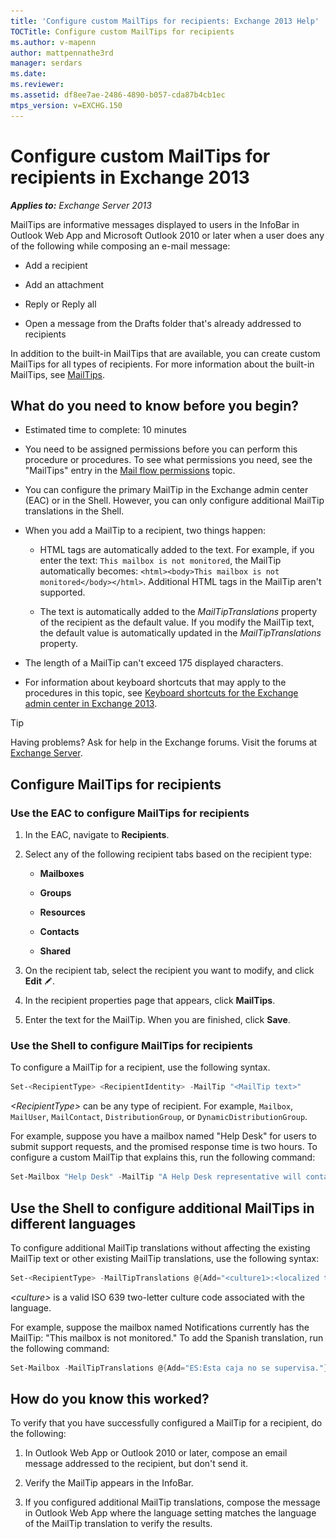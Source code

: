 ```yaml
---
title: 'Configure custom MailTips for recipients: Exchange 2013 Help'
TOCTitle: Configure custom MailTips for recipients
ms.author: v-mapenn
author: mattpennathe3rd
manager: serdars
ms.date:
ms.reviewer:
ms.assetid: df8ee7ae-2486-4890-b057-cda87b4cb1ec
mtps_version: v=EXCHG.150
---
```


# Configure custom MailTips for recipients in Exchange 2013

_**Applies to:** Exchange Server 2013_

MailTips are informative messages displayed to users in the InfoBar in Outlook Web App and Microsoft Outlook 2010 or later when a user does any of the following while composing an e-mail message:

- Add a recipient

- Add an attachment

- Reply or Reply all

- Open a message from the Drafts folder that's already addressed to recipients

In addition to the built-in MailTips that are available, you can create custom MailTips for all types of recipients. For more information about the built-in MailTips, see [MailTips](mailtips-exchange-2013-help.md).

## What do you need to know before you begin?

- Estimated time to complete: 10 minutes

- You need to be assigned permissions before you can perform this procedure or procedures. To see what permissions you need, see the "MailTips" entry in the [Mail flow permissions](https://technet.microsoft.com/library/f49f4fb5-af75-43cb-900f-c5f7b8cfa143.aspx) topic.

- You can configure the primary MailTip in the Exchange admin center (EAC) or in the Shell. However, you can only configure additional MailTip translations in the Shell.

- When you add a MailTip to a recipient, two things happen:

  - HTML tags are automatically added to the text. For example, if you enter the text: `This mailbox is not monitored`, the MailTip automatically becomes: `<html><body>This mailbox is not monitored</body></html>`. Additional HTML tags in the MailTip aren't supported.

  - The text is automatically added to the _MailTipTranslations_ property of the recipient as the default value. If you modify the MailTip text, the default value is automatically updated in the _MailTipTranslations_ property.

- The length of a MailTip can't exceed 175 displayed characters.

- For information about keyboard shortcuts that may apply to the procedures in this topic, see [Keyboard shortcuts for the Exchange admin center in Exchange 2013](keyboard-shortcuts-in-the-exchange-admin-center-2013-help.md).

> [!TIP]
> Having problems? Ask for help in the Exchange forums. Visit the forums at [Exchange Server](https://go.microsoft.com/fwlink/p/?linkId=60612).

## Configure MailTips for recipients

### Use the EAC to configure MailTips for recipients

1. In the EAC, navigate to **Recipients**.

2. Select any of the following recipient tabs based on the recipient type:

   - **Mailboxes**

   - **Groups**

   - **Resources**

   - **Contacts**

   - **Shared**

3. On the recipient tab, select the recipient you want to modify, and click **Edit** ![Edit icon](images/ITPro_EAC_EditIcon.gif).

4. In the recipient properties page that appears, click **MailTips**.

5. Enter the text for the MailTip. When you are finished, click **Save**.

### Use the Shell to configure MailTips for recipients

To configure a MailTip for a recipient, use the following syntax.

```powershell
Set-<RecipientType> <RecipientIdentity> -MailTip "<MailTip text>"
```

 _\<RecipientType\>_ can be any type of recipient. For example, `Mailbox`, `MailUser`, `MailContact`, `DistributionGroup`, or `DynamicDistributionGroup`.

For example, suppose you have a mailbox named "Help Desk" for users to submit support requests, and the promised response time is two hours. To configure a custom MailTip that explains this, run the following command:

```powershell
Set-Mailbox "Help Desk" -MailTip "A Help Desk representative will contact you within 2 hours."
```

## Use the Shell to configure additional MailTips in different languages

To configure additional MailTip translations without affecting the existing MailTip text or other existing MailTip translations, use the following syntax:

```powershell
Set-<RecipientType> -MailTipTranslations @{Add="<culture1>:<localized text 1>","<culture2>:<localized text 2>"...; Remove="<culture1>:<localized text 1>","<culture2>:<localized text 2>"...}
```

 _\<culture\>_ is a valid ISO 639 two-letter culture code associated with the language.

For example, suppose the mailbox named Notifications currently has the MailTip: "This mailbox is not monitored." To add the Spanish translation, run the following command:

```powershell
Set-Mailbox -MailTipTranslations @{Add="ES:Esta caja no se supervisa."}
```

## How do you know this worked?

To verify that you have successfully configured a MailTip for a recipient, do the following:

1. In Outlook Web App or Outlook 2010 or later, compose an email message addressed to the recipient, but don't send it.

2. Verify the MailTip appears in the InfoBar.

3. If you configured additional MailTip translations, compose the message in Outlook Web App where the language setting matches the language of the MailTip translation to verify the results.
